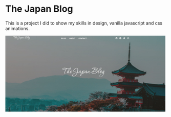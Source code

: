 # The Japan Blog

This is a project I did to show my skills in design, vanilla javascript and css animations.

<img src="./img/bild3.JPG" width="500" />